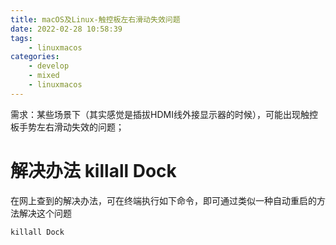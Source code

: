 ```yaml
---
title: macOS及Linux-触控板左右滑动失效问题
date: 2022-02-28 10:58:39
tags: 
    - linuxmacos
categories:
	- develop
	- mixed
	- linuxmacos
---
```


需求：某些场景下（其实感觉是插拔HDMI线外接显示器的时候），可能出现触控板手势左右滑动失效的问题；

<!--more-->

# 解决办法 killall Dock

在网上查到的解决办法，可在终端执行如下命令，即可通过类似一种自动重启的方法解决这个问题

```shell
killall Dock
```